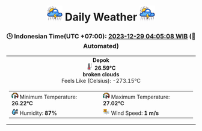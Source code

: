 # <h1 align=center><img height=40 src=images/cloud.png> Daily Weather <img height=40 src=images/cloud.png></h1>
<h3 align=center>🕒 Indonesian Time(UTC +07:00): <u>2023-12-29 04:05:08 WIB</u> (🤖Automated)</h3>

<table align=center>
<tr>
<td align=center><b>Depok</b><br><img src=images/thermometer.png height=18> <b>26.59°C</b><br><b>broken clouds</b><br>Feels Like (Celsius): -273.15°C</td>
</tr>
<td>
<table>
<tr>
<td><img src=images/fast.png height=18> Minimum Temperature: <b>26.22°C</b></td>
<td><img src=images/fast.png height=18> Maximum Temperature: <b>27.02°C</b></td>
</tr>
<tr>
<td><img src=images/humidity.png height=18> Humidity: <b>87%</b></td>
<td><img src=images/air-flow.png height=18> Wind Speed: <b>1 m/s</b></td>
</tr>
</table>
</table>
